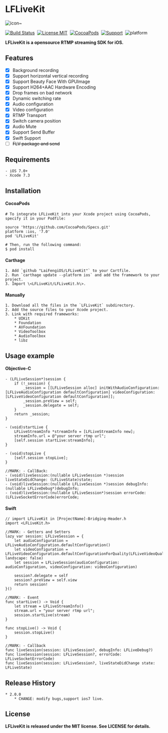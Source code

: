 LFLiveKit
==============
![icon~](https://raw.github.com/LaiFengiOS/LFLiveKit/master/LFLiveKitDemo/LFLiveKitDemo/Icon.png)


[![Build Status](https://travis-ci.org/LaiFengiOS/LFLiveKit.svg)](https://travis-ci.org/LaiFengiOS/LFLiveKit)&nbsp;
[![License MIT](https://img.shields.io/badge/license-MIT-green.svg?style=flat)](https://raw.githubusercontent.com/chenliming777/LFLiveKit/master/LICENSE)&nbsp;
[![CocoaPods](http://img.shields.io/cocoapods/v/LFLiveKit.svg?style=flat)](http://cocoapods.org/?q=LFLiveKit)&nbsp;
[![Support](https://img.shields.io/badge/ios-7-orange.svg)](https://www.apple.com/nl/ios/)&nbsp;
![platform](https://img.shields.io/badge/platform-ios-ff69b4.svg)&nbsp;


**LFLiveKit is a opensource RTMP streaming SDK for iOS.**  

## Features

- [x] 	Background recording
- [x] 	Support horizontal vertical recording
- [x] 	Support Beauty Face With GPUImage
- [x] 	Support H264+AAC Hardware Encoding
- [x] 	Drop frames on bad network 
- [x] 	Dynamic switching rate
- [x] 	Audio configuration
- [x] 	Video configuration
- [x] 	RTMP Transport
- [x] 	Switch camera position
- [x] 	Audio Mute
- [x] 	Support Send Buffer
- [x] 	Swift Support
- [ ] 	~~FLV package and send~~

## Requirements
    - iOS 7.0+
    - Xcode 7.3
  
## Installation

#### CocoaPods
	# To integrate LFLiveKit into your Xcode project using CocoaPods, specify it in your Podfile:

	source 'https://github.com/CocoaPods/Specs.git'
	platform :ios, '7.0'
	pod 'LFLiveKit'
	
	# Then, run the following command:
	$ pod install


#### Carthage
    1. Add `github "LaiFengiOS/LFLiveKit"` to your Cartfile.
    2. Run `carthage update --platform ios` and add the framework to your project.
    3. Import \<LFLiveKit/LFLiveKit.h\>.


#### Manually

    1. Download all the files in the `LFLiveKit` subdirectory.
    2. Add the source files to your Xcode project.
    3. Link with required frameworks:
        * UIKit
        * Foundation
        * AVFoundation
        * VideoToolbox
        * AudioToolbox
        * libz
	
## Usage example 

#### Objective-C

    - (LFLiveSession*)session {
        if (!_session) {
            _session = [[LFLiveSession alloc] initWithAudioConfiguration:[LFLiveAudioConfiguration defaultConfiguration] videoConfiguration:[LFLiveVideoConfiguration defaultConfiguration]];
            _session.preView = self;
            _session.delegate = self;
        }
        return _session;
    }
        
    - (void)startLive {	
        LFLiveStreamInfo *streamInfo = [LFLiveStreamInfo new];
        streamInfo.url = @"your server rtmp url";
        [self.session startLive:streamInfo];
    }

    - (void)stopLive {
        [self.session stopLive];
    }

    //MARK: - CallBack:
    - (void)liveSession:(nullable LFLiveSession *)session liveStateDidChange: (LFLiveState)state;
    - (void)liveSession:(nullable LFLiveSession *)session debugInfo:(nullable LFLiveDebug*)debugInfo;
    - (void)liveSession:(nullable LFLiveSession*)session errorCode:(LFLiveSocketErrorCode)errorCode;

#### Swift

    // import LFLiveKit in [ProjectName]-Bridging-Header.h
    import <LFLiveKit.h> 

    //MARK: - Getters and Setters
    lazy var session: LFLiveSession = {
        let audioConfiguration = LFLiveAudioConfiguration.defaultConfiguration()
        let videoConfiguration = LFLiveVideoConfiguration.defaultConfigurationForQuality(LFLiveVideoQuality.Low3, landscape: false)
        let session = LFLiveSession(audioConfiguration: audioConfiguration, videoConfiguration: videoConfiguration)
            
        session?.delegate = self
        session?.preView = self.view
        return session!
    }()

    //MARK: - Event
    func startLive() -> Void { 
        let stream = LFLiveStreamInfo()
        stream.url = "your server rtmp url";
        session.startLive(stream)
    }

    func stopLive() -> Void {
        session.stopLive()
    }

    //MARK: - Callback
    func liveSession(session: LFLiveSession?, debugInfo: LFLiveDebug?) 
    func liveSession(session: LFLiveSession?, errorCode: LFLiveSocketErrorCode)
    func liveSession(session: LFLiveSession?, liveStateDidChange state: LFLiveState)


## Release History
    * 2.0.0
        * CHANGE: modify bugs,support ios7 live.


## License
 **LFLiveKit is released under the MIT license. See LICENSE for details.**




